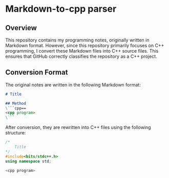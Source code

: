 # Markdown-to-cpp parser

## Overview 

This repository contains my programming notes, originally written in Markdown format. However, since this repository primarily focuses on C++ programming, I convert these Markdown files into C++ source files. This ensures that GitHub correctly classifies the repository as a C++ project.

## Conversion Format

The original notes are written in the following Markdown format:

```markdown 
# Title

## Method
\```cpp==
<cpp program>
\```
```

After conversion, they are rewritten into C++ files using the following structure:

```cpp
/*
    Title
*/
#include<bits/stdc++.h>
using namespace std;

<cpp program>
```
